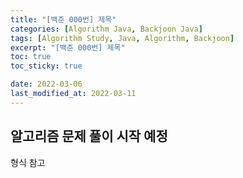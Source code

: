 ```yaml
---
title: "[백준 000번] 제목"
categories: [Algorithm Java, Backjoon Java]
tags: [Algorithm Study, Java, Algorithm, Backjoon]
excerpt: "[백준 000번] 제목"
toc: true
toc_sticky: true

date: 2022-03-06
last_modified_at: 2022-03-11
---
```


## 알고리즘 문제 풀이 시작 예정
형식 참고
